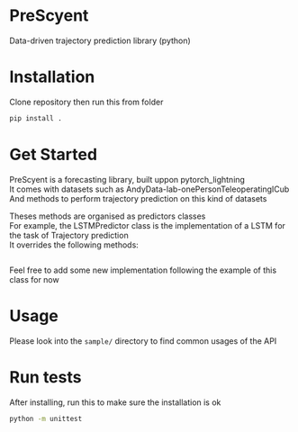 # PreScyent
Data-driven trajectory prediction library (python)  

# Installation
Clone repository then run this from folder  

```bash
pip install .
```

# Get Started

PreScyent is a forecasting library, built uppon pytorch_lightning  
It comes with datasets such as AndyData-lab-onePersonTeleoperatingICub  
And methods to perform trajectory prediction on this kind of datasets  
  
Theses methods are organised as predictors classes  
For example, the LSTMPredictor class is the implementation of a LSTM for the task of Trajectory prediction  
It overrides the following methods:  

```python

```

Feel free to add some new implementation following the example of this class for now  

# Usage

Please look into the `sample/` directory to find common usages of the API  

# Run tests

After installing, run this to make sure the installation is ok  
```bash
python -m unittest
```
